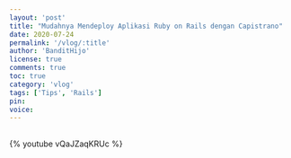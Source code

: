 ```yaml
---
layout: 'post'
title: "Mudahnya Mendeploy Aplikasi Ruby on Rails dengan Capistrano"
date: 2020-07-24
permalink: '/vlog/:title'
author: 'BanditHijo'
license: true
comments: true
toc: true
category: 'vlog'
tags: ['Tips', 'Rails']
pin:
voice:
---
```


<div style="margin-top:30px;"></div>

{% youtube vQaJZaqKRUc %}
